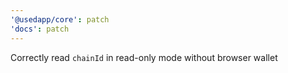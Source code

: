 ```yaml
---
'@usedapp/core': patch
'docs': patch
---
```


Correctly read `chainId` in read-only mode without browser wallet
